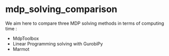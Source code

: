 # mdp_solving_comparison

We aim here to compare three MDP solving methods in terms of computing time :
- MdpToolbox
- Linear Programming solving with GurobiPy
- Marmot
